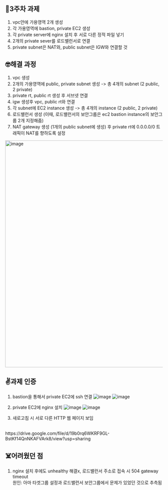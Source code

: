 ## 📖3주차 과제
1. vpc안에 가용영역 2개 생성
2. 각 가용영역에 bastion, private EC2 생성
3. 각 private server에 nginx 설치 후 서로 다른 정적 파일 넣기
4. 2개의 private sever를 로드밸런서로 연결
5. private subnet은 NAT와, public subnet은 IGW와 연결할 것


## 🤓해결 과정
1. vpc 생성
2. 2개의 가용영역에 public, private subnet 생성 -> 총 4개의 subnet (2 public, 2 private)
3. private rt, public rt 생성 후 서브넷 연결
4. igw 생성후 vpc, public rt와 연결
5. 각 subnet에 EC2 instance 생성 -> 총 4개의 instance (2 public, 2 private)
6. 로드밸런서 생성 (이때, 로드밸런서의 보안그룹은 ec2 bastion instance의 보안그룹 2개 지정해줌)
7. NAT gateway 생성 (1개의 public subnet에 생성) 후 private rt에 0.0.0.0/0 트래픽이 NAT를 향하도록 설정

<img width="724" alt="image" src="https://github.com/GDSC-Ewha-5th/GDSC-Server-5th/assets/67634926/6c4aa189-4cb7-4d4e-a53f-e52a6a086dd0">


## ✌️과제 인증

1. bastion을 통해서 private EC2에 ssh 연결
![image](https://github.com/GDSC-Ewha-5th/GDSC-Server-5th/assets/67634926/e6180b24-d920-4288-bba0-a2bb1225ab1d)
![image](https://github.com/GDSC-Ewha-5th/GDSC-Server-5th/assets/67634926/3d8f1b88-822c-4f60-b13e-67213deb7a6b)

2. private EC2에 nginx 설치
![image](https://github.com/GDSC-Ewha-5th/GDSC-Server-5th/assets/67634926/442919c0-926d-423c-9dc4-e98b35c09471)
![image](https://github.com/GDSC-Ewha-5th/GDSC-Server-5th/assets/67634926/628e996c-c2f5-4063-8900-92734dc39e9c)


3. 새로고침 시 서로 다른 HTTP 웹 페이지 보임
  <br>
https://drive.google.com/file/d/19b0rq6WKRF9GL-BstKf14QnNKAFVArk8/view?usp=sharing

## ☠️어려웠던 점
1. nginx 설치 후에도 unhealthy 해결x, 로드밸런서 주소로 접속 시 504 gateway timeout
     <br>
   원인: 아마 타겟그룹 설정과 로드밸런서 보안그룹에서 문제가 있었던 것으로 추측됨
